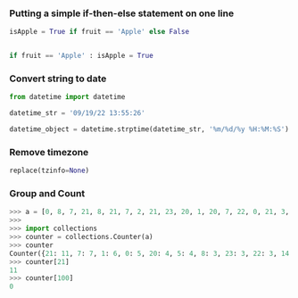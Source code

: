 ### Putting a simple if-then-else statement on one line

```python
isApple = True if fruit == 'Apple' else False


if fruit == 'Apple' : isApple = True
```

### Convert string to date
```python
from datetime import datetime

datetime_str = '09/19/22 13:55:26'

datetime_object = datetime.strptime(datetime_str, '%m/%d/%y %H:%M:%S')
```


### Remove timezone
```python
replace(tzinfo=None)
```

### Group and Count
```python
>>> a = [0, 8, 7, 21, 8, 21, 7, 2, 21, 23, 20, 1, 20, 7, 22, 0, 21, 3, 23, 21, 1, 7, 17, 5, 16, 1, 21, 17, 5, 15, 20, 8, 21, 4, 14, 5, 14, 14, 20, 23, 22, 1, 6, 21, 21, 1, 7, 10, 6, 5, 7, 0, 0, 21, 11, 21, 7, 22, 0, 1]
>>> 
>>> import collections
>>> counter = collections.Counter(a)
>>> counter
Counter({21: 11, 7: 7, 1: 6, 0: 5, 20: 4, 5: 4, 8: 3, 23: 3, 22: 3, 14: 3, 17: 2, 6: 2, 2: 1, 3: 1, 16: 1, 15: 1, 4: 1, 10: 1, 11: 1})
>>> counter[21]
11
>>> counter[100]
0

```
